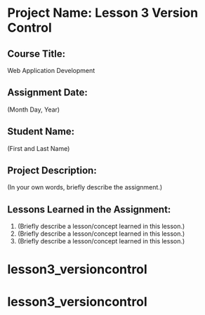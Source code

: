 # Project Name:  Lesson 3 Version Control


## Course Title:
Web Application Development

## Assignment Date:  
(Month Day, Year)

## Student Name:  
(First and Last Name)

## Project Description:
(In your own words, briefly describe the assignment.)

## Lessons Learned in the Assignment:
1. (Briefly describe a lesson/concept learned in this lesson.)
2. (Briefly describe a lesson/concept learned in this lesson.)
3. (Briefly describe a lesson/concept learned in this lesson.)

# lesson3_versioncontrol
# lesson3_versioncontrol
